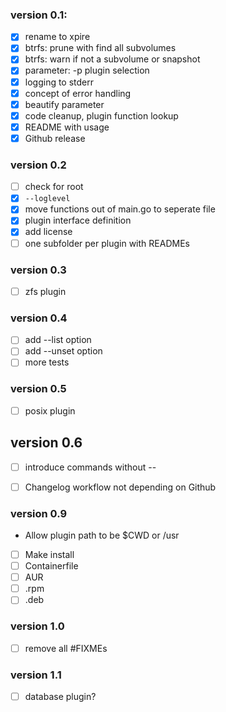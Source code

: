 ### version 0.1:

- [x] rename to xpire
- [x] btrfs: prune with find all subvolumes
- [x] btrfs: warn if not a subvolume or snapshot
- [x] parameter: -p plugin selection
- [x] logging to stderr
- [x] concept of error handling
- [x] beautify parameter
- [x] code cleanup, plugin function lookup
- [x] README with usage
- [x] Github release

### version 0.2

- [ ] check for root
- [x] `--loglevel`
- [x] move functions out of main.go to seperate file
- [x] plugin interface definition
- [x] add license
- [ ] one subfolder per plugin with READMEs

### version 0.3

- [ ] zfs plugin

### version 0.4

- [ ] add --list option
- [ ] add --unset option
- [ ] more tests

### version 0.5

- [ ] posix plugin

## version 0.6

- [ ] introduce commands without --
- [ ] Changelog workflow not depending on Github




### version 0.9

- Allow plugin path to be $CWD or /usr
- [ ] Make install
- [ ] Containerfile
- [ ] AUR
- [ ] .rpm
- [ ] .deb

### version 1.0

- [ ] remove all #FIXMEs

### version 1.1

- [ ] database plugin?
